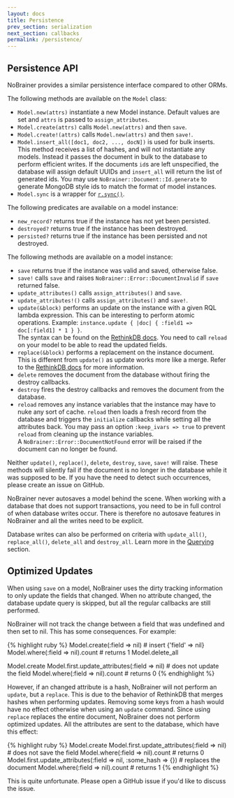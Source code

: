 ```yaml
---
layout: docs
title: Persistence
prev_section: serialization
next_section: callbacks
permalink: /persistence/
---
```


## Persistence API

NoBrainer provides a similar persistence interface compared to other ORMs.

The following methods are available on the `Model` class:

* `Model.new(attrs)` instantiate a new Model instance. Default values are set
  and `attrs` is passed to `assign_attributes`.
* `Model.create(attrs)` calls `Model.new(attrs)` and then `save`.
* `Model.create!(attrs)` calls `Model.new(attrs)` and then `save!`.
* `Model.insert_all([doc1, doc2, ..., docN])` is used for bulk inserts. This method
  receives a list of hashes, and will not instantiate any models. Instead it
  passes the document in bulk to the database to perform efficient writes.
  If the documents `id`s are left unspecified, the database will assign
  default UUIDs and `insert_all` will return the list of generated ids.
  You may use `NoBrainer::Document::Id.generate` to generate MongoDB style ids
  to match the format of model instances.
* `Model.sync` is a wrapper for [`r.sync()`](http://www.rethinkdb.com/api/ruby/#sync).

The following predicates are available on a model instance:

* `new_record?` returns true if the instance has not yet been persisted.
* `destroyed?` returns true if the instance has been destroyed.
* `persisted?` returns true if the instance has been persisted and not destroyed.

The following methods are available on a model instance:

* `save` returns true if the instance was valid and saved, otherwise false.
* `save!` calls `save` and raises `NoBrainer::Error::DocumentInvalid` if `save` returned false.
* `update_attributes()` calls `assign_attributes()` and `save`.
* `update_attributes!()` calls `assign_attributes()` and `save!`.
* `update(&block)` performs an update on the instance with a given RQL
  lambda expression. This can be interesting to perform atomic operations.
  Example: `instance.update { |doc| { :field1 => doc[:field1] * 1 } }`.  
  The syntax can be found on the [RethinkDB docs](http://www.rethinkdb.com/api/ruby/update/).
  You need to call `reload` on your model to be able to read the updated fields.
* `replace(&block)` performs a replacement on the instance document. This is
  different from `update()` as update works more like a merge.
  Refer to the [RethinkDB docs](http://www.rethinkdb.com/api/ruby/replace/) for more information.
* `delete` removes the document from the database without firing the destroy
  callbacks.
* `destroy` fires the destroy callbacks and removes the document from the database.
* `reload` removes any instance variables that the instance may have to nuke any
  sort of cache. `reload` then loads a fresh record from the database and
  triggers the `initialize` callbacks while setting all the attributes back.
  You may pass an option `:keep_ivars => true` to prevent `reload` from cleaning
  up the instance variables.  
  A `NoBrainer::Error::DocumentNotFound` error will be raised if the document
  can no longer be found.

Neither `update()`, `replace()`, `delete`, `destroy`, `save`, `save!` will raise.
These methods will silently fail if the document is no longer in the database
while it was supposed to be. If you have the need to detect such occurrences,
please create an issue on GitHub.

NoBrainer never autosaves a model behind the scene. When working with a
database that does not support transactions, you need to be in full control of
when database writes occur. There is therefore no autosave features in NoBrainer
and all the writes need to be explicit.

Database writes can also be performed on criteria with `update_all()`,
`replace_all()`, `delete_all` and `destroy_all`.
Learn more in the [Querying](/docs/querying) section.

## Optimized Updates

When using `save` on a model, NoBrainer uses the dirty tracking information to
only update the fields that changed. When no attribute changed, the database
update query is skipped, but all the regular callbacks are still performed.

NoBrainer will not track the change between a field that was undefined and then
set to nil. This has some consequences. For example:

{% highlight ruby %}
Model.create(:field => nil)      # insert {'field' => nil}
Model.where(:field => nil).count # returns 1
Model.delete_all

Model.create
Model.first.update_attributes(:field => nil) # does not update the field
Model.where(:field => nil).count             # returns 0
{% endhighlight %}

However, if an changed attribute is a hash, NoBrainer will not perform an
`update`, but a `replace`. This is due to the behavior of RethinkDB that
merges hashes when performing updates. Removing some keys from a hash would
have no effect otherwise when using an `update` command. Since using `replace`
replaces the entire document, NoBrainer does not perform optimized updates.
All the attributes are sent to the database, which have this effect:

{% highlight ruby %}
Model.create
Model.first.update_attributes(:field => nil) # does not save the field
Model.where(:field => nil).count             # returns 0
Model.first.update_attributes(:field => nil, :some_hash => {}) # replaces the document
Model.where(:field => nil).count             # returns 1
{% endhighlight %}

This is quite unfortunate. Please open a GitHub issue if you'd like to discuss
the issue.
